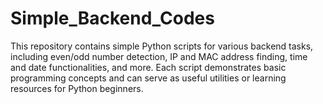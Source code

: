# Simple_Backend_Codes
This repository contains simple Python scripts for various backend tasks, including even/odd number detection, IP and MAC address finding, time and date functionalities, and more. Each script demonstrates basic programming concepts and can serve as useful utilities or learning resources for Python beginners.
